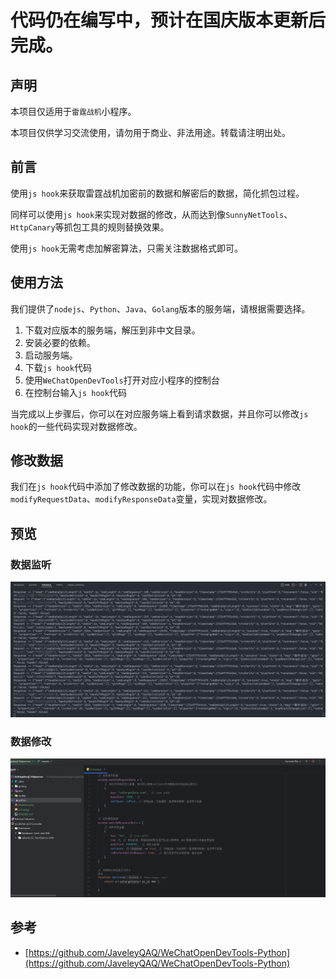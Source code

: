 # 代码仍在编写中，预计在国庆版本更新后完成。

## 声明

本项目仅适用于`雷霆战机`小程序。

本项目仅供学习交流使用，请勿用于商业、非法用途。转载请注明出处。

## 前言

使用`js hook`来获取雷霆战机加密前的数据和解密后的数据，简化抓包过程。

同样可以使用`js hook`来实现对数据的修改，从而达到像`SunnyNetTools`、`HttpCanary`等抓包工具的规则替换效果。

使用`js hook`无需考虑加解密算法，只需关注数据格式即可。

## 使用方法

我们提供了`nodejs`、`Python`、`Java`、`Golang`版本的服务端，请根据需要选择。

1. 下载对应版本的服务端，解压到非中文目录。
2. 安装必要的依赖。
3. 启动服务端。
4. 下载`js hook`代码
5. 使用`WeChatOpenDevTools`打开对应小程序的控制台
6. 在控制台输入`js hook`代码

当完成以上步骤后，你可以在对应服务端上看到请求数据，并且你可以修改`js hook`的一些代码实现对数据修改。

## 修改数据

我们在`js hook`代码中添加了修改数据的功能，你可以在`js hook`代码中修改`modifyRequestData`、`modifyResponseData`变量，实现对数据修改。

## 预览

### 数据监听

![http](httplisten.png)

### 数据修改

![modify](modify.png)

## 参考

- [https://github.com/JaveleyQAQ/WeChatOpenDevTools-Python](https://github.com/JaveleyQAQ/WeChatOpenDevTools-Python)